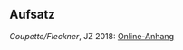 ## Aufsatz

*Coupette/Fleckner*, JZ 2018: [Online-Anhang](https://www.quantitative-rechtswissenschaft.de)






